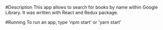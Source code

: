 #Description
This app allows to search for books by name within Google Library. It was written with React and Redux package.

#Running
To run an app, type 'npm start' or 'yarn start'



